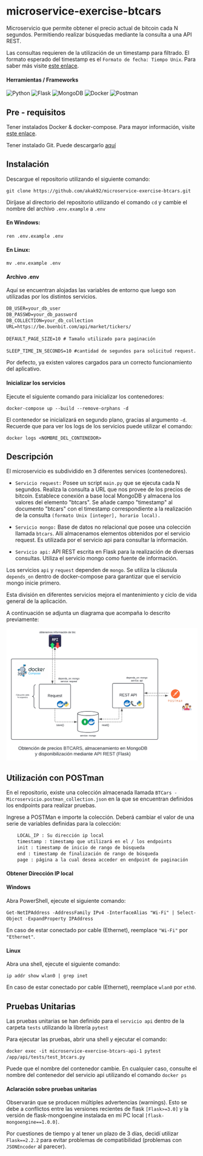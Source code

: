 # microservice-exercise-btcars
Microservicio que permite obtener el precio actual de bitcoin cada N segundos. Permitiendo realizar búsquedas mediante la consulta a una API REST.

Las consultas requieren de la utilización de un timestamp para filtrado. El formato esperado del timestamp es el `Formato de fecha: Tiempo Unix`. Para saber más visite [este enlace](https://es.wikipedia.org/wiki/Tiempo_Unix).

#### Herramientas / Frameworks

![Python](https://img.shields.io/badge/python-3670A0?style=for-the-badge&logo=python&logoColor=ffdd54)
![Flask](https://img.shields.io/badge/flask-%23000.svg?style=for-the-badge&logo=flask&logoColor=white)
![MongoDB](https://img.shields.io/badge/MongoDB-%234ea94b.svg?style=for-the-badge&logo=mongodb&logoColor=white)
![Docker](https://img.shields.io/badge/docker-%230db7ed.svg?style=for-the-badge&logo=docker&logoColor=white)
![Postman](https://img.shields.io/badge/Postman-FF6C37?style=for-the-badge&logo=postman&logoColor=white)

## Pre - requisitos

Tener instalados Docker & docker-compose. Para mayor información, visite [este enlace](https://docs.docker.com/manuals/).

Tener instalado Git. Puede descargarlo [aquí](https://git-scm.com/downloads)

## Instalación

Descargue el repositorio utilizando el siguiente comando:
```
git clone https://github.com/akak92/microservice-exercise-btcars.git
```

Diríjase al directorio del repositorio utilizando el comando `cd` y cambie el nombre del archivo `.env.example` a `.env`

#### En Windows:
```
ren .env.example .env
```
#### En Linux:
```
mv .env.example .env
```

#### Archivo .env

Aquí se encuentran alojadas las variables de entorno que luego son utilizadas por los distintos servicios.
```
DB_USER=your_db_user
DB_PASSWD=your_db_password
DB_COLLECTION=your_db_collection
URL=https://be.buenbit.com/api/market/tickers/

DEFAULT_PAGE_SIZE=10 # Tamaño utilizado para paginación

SLEEP_TIME_IN_SECONDS=10 #cantidad de segundos para solicitud request.
```
Por defecto, ya existen valores cargados para un correcto funcionamiento del aplicativo.

#### Inicializar los servicios

Ejecute el siguiente comando para inicializar los contenedores:
```
docker-compose up --build --remove-orphans -d
```
El contenedor se inicializará en segundo plano, gracias al argumento `-d`. Recuerde que para ver los logs de los servicios puede utilizar el comando:
```
docker logs <NOMBRE_DEL_CONTENEDOR>
```
## Descripción

El microservicio es subdividido en 3 diferentes services (contenedores).

* `Servicio request:` Posee un script `main.py` que se ejecuta cada N segundos. Realiza la consulta a URL que nos provee de los precios de bitcoin. Establece conexión a base local MongoDB y almacena los valores del elemento "btcars". Se añade campo "timestamp" al documento "btcars" con el timestamp correspondiente a la realización de la consulta `(formato Unix [integer], horario local).`

* `Servicio mongo:` Base de datos no relacional que posee una colección llamada `btcars`. Allí almacenamos elementos obtenidos por el servicio request. Es utilizada por el servicio api para consultar la información.

* `Servicio api:` API REST escrita en Flask para la realización de diversas consultas. Utiliza el servicio mongo como fuente de información.

Los servicios `api` y `request` dependen de `mongo`. Se utiliza la cláusula `depends_on` dentro de docker-compose para garantizar que el servicio mongo inicie primero.

Esta división en diferentes servicios mejora el mantenimiento y ciclo de vida general de la aplicación.

A continuación se adjunta un diagrama que acompaña lo descrito previamente:

![Diagrama de solución](docs/diagrama.png)

## Utilización con POSTman

En el repositorio, existe una colección almacenada llamada `BTCars - Microservicio.postman_collection.json` en la que se encuentran definidos los endpoints para realizar pruebas.

Ingrese a POSTMan e importe la colección. Deberá cambiar el valor de una serie de variables definidas para la colección:

```
    LOCAL_IP : Su dirección ip local
    timestamp : timestamp que utilizará en el / los endpoints
    init : timestamp de inicio de rango de búsqueda
    end : timestamp de finalización de rango de búsqueda
    page : página a la cual desea acceder en endpoint de paginación
```

#### Obtener Dirección IP local

#### Windows

Abra PowerShell, ejecute el siguiente comando:
```
Get-NetIPAddress -AddressFamily IPv4 -InterfaceAlias "Wi-Fi" | Select-Object -ExpandProperty IPAddress
```
En caso de estar conectado por cable (Ethernet), reemplace `"Wi-Fi"` por `"Ethernet"`.

#### Linux

Abra una shell, ejecute el siguiente comando:
```
ip addr show wlan0 | grep inet
```
En caso de estar conectado por cable (Ethernet), reemplace `wlan0` por `eth0`.

## Pruebas Unitarias

Las pruebas unitarias se han definido para el `servicio api` dentro de la carpeta `tests` utilizando la librería `pytest`

Para ejecutar las pruebas, abrir una shell y ejecutar el comando:
```
docker exec -it microservice-exercise-btcars-api-1 pytest /app/api/tests/test_btcars.py
```

Puede que el nombre del contenedor cambie. En cualquier caso, consulte el nombre del contenedor del servicio api utilizando el comando `docker ps`

#### Aclaración sobre pruebas unitarias

Observarán que se producen múltiples advertencias (warnings). Esto se debe a conflictos entre las versiones recientes de flask `[Flask>=3.0]` y la versión de flask-mongoengine instalada en mi PC local `[flask-mongoengine==1.0.0]`.

Por cuestiones de tiempo y al tener un plazo de 3 días, decidí utilizar `Flask==2.2.2` para evitar problemas de compatibilidad (problemas con `JSONEncoder` al parecer).




